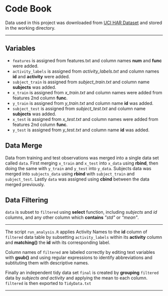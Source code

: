 # Code Book

Data used in this project was downloaded from [UCI HAR Dataset](https://d396qusza40orc.cloudfront.net/getdata%2Fprojectfiles%2FUCI%20HAR%20Dataset.zip) and stored in the working directory.
***
## Variables
- `features` is assigned from features.txt and column names **num** and **func** were added.
- `activity_labels` is assigned from *activity_labels.txt* and column names **id** and **activity** were added. 
- `subject_train` is assigned from *subject_train.txt* and column name **subjects** was added.
- `x_train` is assigned from *x_train.txt* and column names were added from features 2nd column **func**.
- `y_train` is assigned from *y_train.txt* and column name **id** was added.
- `subject_test` is assigned from *subject_test.txt* and column name **subjects** was added.
- `x_test` is assigned from *x_test.txt* and column names were added from features 2nd column **func**.
- `y_test` is assigned from *y_test.txt* and column name **id** was added.


## Data Merge
Data from training and test observations was merged into a single data set called `data`. First merging `x_train` and `x_test` into `x_data` using **rbind**, then doing the same with `y_train` and `y_test` into `y_data`. Subjects data was merged into `subjects_data` using **rbind** with `subject_train` and `subject_test`. Lastly `data` was assigned using **cbind** between the data merged previously. 

## Data Filtering
`data` is subset to `filtered` using **select** function, including *subjects* and *id* columns, and any other column which **contains** *"std"* or *"mean"*.

***

The script `run_analysis.R` applies Activity Names to the **id** column of `filtered` data table by subsetting `activity_labels` within its **activity** column and **matching()** the **id** with its corresponding label.

Column names of `filtered` are labeled correctly by editing text variables with **gsub()** and using regular expressions to identify abbreviations and subtituting them with descriptive names.

Finally an independent tidy data set `final` is created by **grouping** `filtered` data by *subjects and activity* and applying the mean to each column. `filtered` is then exported to `TidyData.txt`

***
